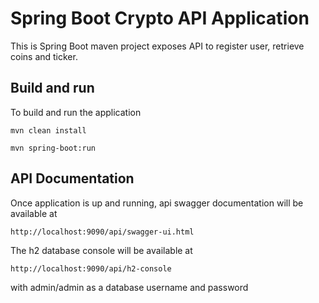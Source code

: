 # Spring Boot Crypto API Application

This is Spring Boot maven project exposes API to register user, retrieve coins and ticker.

## Build and run

To build and run the application
```
mvn clean install

mvn spring-boot:run
```

## API Documentation

Once application is up and running, api swagger documentation will be available at

```
http://localhost:9090/api/swagger-ui.html
``` 

The h2 database console will be available at
```
http://localhost:9090/api/h2-console
``` 
with admin/admin as a database username and password
